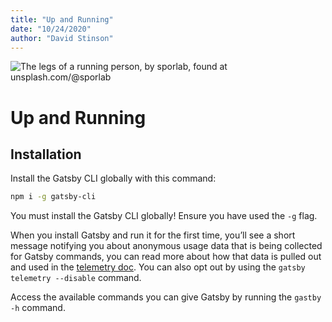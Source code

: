 ```yaml
---
title: "Up and Running"
date: "10/24/2020"
author: "David Stinson"
---
```


![The legs of a running person, by sporlab, found at unsplash.com/@sporlab](https://images.unsplash.com/photo-1571008887538-b36bb32f4571?ixlib=rb-1.2.1&ixid=eyJhcHBfaWQiOjEyMDd9&auto=format&fit=crop&w=1200&q=80)

# Up and Running

## Installation

Install the Gatsby CLI globally with this command:

```bash
npm i -g gatsby-cli
```

You must install the Gatsby CLI globally! Ensure you have used the `-g` flag.

When you install Gatsby and run it for the first time, you’ll see a short message notifying you about anonymous usage data that is being collected for Gatsby commands, you can read more about how that data is pulled out and used in the [telemetry doc](https://www.gatsbyjs.com/docs/telemetry/). You can also opt out by using the `gatsby telemetry --disable` command.

Access the available commands you can give Gatsby by running the `gastby -h` command.